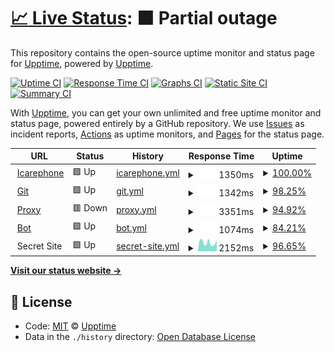 # [📈 Live Status](https://status.icarephone.com): <!--live status--> **🟧 Partial outage**

This repository contains the open-source uptime monitor and status page for [Upptime](https://upptime.js.org), powered by [Upptime](https://github.com/upptime/upptime).

[![Uptime CI](https://github.com/koj-co/upptime/workflows/Uptime%20CI/badge.svg)](https://github.com/koj-co/upptime/actions?query=workflow%3A%22Uptime+CI%22)
[![Response Time CI](https://github.com/koj-co/upptime/workflows/Response%20Time%20CI/badge.svg)](https://github.com/koj-co/upptime/actions?query=workflow%3A%22Response+Time+CI%22)
[![Graphs CI](https://github.com/koj-co/upptime/workflows/Graphs%20CI/badge.svg)](https://github.com/koj-co/upptime/actions?query=workflow%3A%22Graphs+CI%22)
[![Static Site CI](https://github.com/koj-co/upptime/workflows/Static%20Site%20CI/badge.svg)](https://github.com/koj-co/upptime/actions?query=workflow%3A%22Static+Site+CI%22)
[![Summary CI](https://github.com/koj-co/upptime/workflows/Summary%20CI/badge.svg)](https://github.com/koj-co/upptime/actions?query=workflow%3A%22Summary+CI%22)

With [Upptime](https://upptime.js.org), you can get your own unlimited and free uptime monitor and status page, powered entirely by a GitHub repository. We use [Issues](https://github.com/upptime/upptime/issues) as incident reports, [Actions](https://github.com/upptime/upptime/actions) as uptime monitors, and [Pages](https://status.icarephone.com) for the status page.

<!--start: status pages-->
<!-- This summary is generated by Upptime (https://github.com/upptime/upptime) -->
<!-- Do not edit this manually, your changes will be overwritten -->
<!-- prettier-ignore -->
| URL | Status | History | Response Time | Uptime |
| --- | ------ | ------- | ------------- | ------ |
| <img alt="" src="https://favicons.githubusercontent.com/www.icarephone.com" height="13"> [Icarephone](https://www.icarephone.com) | 🟩 Up | [icarephone.yml](https://github.com/icarephone/upptime/commits/master/history/icarephone.yml) | <details><summary><img alt="Response time graph" src="./graphs/icarephone/response-time-week.png" height="20"> 1350ms</summary><br><a href="https://status.icarephone.com/history/icarephone"><img alt="Response time 1484" src="https://img.shields.io/endpoint?url=https%3A%2F%2Fraw.githubusercontent.com%2Ficarephone%2Fupptime%2Fmaster%2Fapi%2Ficarephone%2Fresponse-time.json"></a><br><a href="https://status.icarephone.com/history/icarephone"><img alt="24-hour response time 1291" src="https://img.shields.io/endpoint?url=https%3A%2F%2Fraw.githubusercontent.com%2Ficarephone%2Fupptime%2Fmaster%2Fapi%2Ficarephone%2Fresponse-time-day.json"></a><br><a href="https://status.icarephone.com/history/icarephone"><img alt="7-day response time 1350" src="https://img.shields.io/endpoint?url=https%3A%2F%2Fraw.githubusercontent.com%2Ficarephone%2Fupptime%2Fmaster%2Fapi%2Ficarephone%2Fresponse-time-week.json"></a><br><a href="https://status.icarephone.com/history/icarephone"><img alt="30-day response time 1454" src="https://img.shields.io/endpoint?url=https%3A%2F%2Fraw.githubusercontent.com%2Ficarephone%2Fupptime%2Fmaster%2Fapi%2Ficarephone%2Fresponse-time-month.json"></a><br><a href="https://status.icarephone.com/history/icarephone"><img alt="1-year response time 1484" src="https://img.shields.io/endpoint?url=https%3A%2F%2Fraw.githubusercontent.com%2Ficarephone%2Fupptime%2Fmaster%2Fapi%2Ficarephone%2Fresponse-time-year.json"></a></details> | <details><summary><a href="https://status.icarephone.com/history/icarephone">100.00%</a></summary><a href="https://status.icarephone.com/history/icarephone"><img alt="All-time uptime 94.55%" src="https://img.shields.io/endpoint?url=https%3A%2F%2Fraw.githubusercontent.com%2Ficarephone%2Fupptime%2Fmaster%2Fapi%2Ficarephone%2Fuptime.json"></a><br><a href="https://status.icarephone.com/history/icarephone"><img alt="24-hour uptime 100.00%" src="https://img.shields.io/endpoint?url=https%3A%2F%2Fraw.githubusercontent.com%2Ficarephone%2Fupptime%2Fmaster%2Fapi%2Ficarephone%2Fuptime-day.json"></a><br><a href="https://status.icarephone.com/history/icarephone"><img alt="7-day uptime 100.00%" src="https://img.shields.io/endpoint?url=https%3A%2F%2Fraw.githubusercontent.com%2Ficarephone%2Fupptime%2Fmaster%2Fapi%2Ficarephone%2Fuptime-week.json"></a><br><a href="https://status.icarephone.com/history/icarephone"><img alt="30-day uptime 96.99%" src="https://img.shields.io/endpoint?url=https%3A%2F%2Fraw.githubusercontent.com%2Ficarephone%2Fupptime%2Fmaster%2Fapi%2Ficarephone%2Fuptime-month.json"></a><br><a href="https://status.icarephone.com/history/icarephone"><img alt="1-year uptime 94.55%" src="https://img.shields.io/endpoint?url=https%3A%2F%2Fraw.githubusercontent.com%2Ficarephone%2Fupptime%2Fmaster%2Fapi%2Ficarephone%2Fuptime-year.json"></a></details>
| <img alt="" src="https://favicons.githubusercontent.com/git.icarephone.com" height="13"> [Git](https://git.icarephone.com) | 🟩 Up | [git.yml](https://github.com/icarephone/upptime/commits/master/history/git.yml) | <details><summary><img alt="Response time graph" src="./graphs/git/response-time-week.png" height="20"> 1342ms</summary><br><a href="https://status.icarephone.com/history/git"><img alt="Response time 1455" src="https://img.shields.io/endpoint?url=https%3A%2F%2Fraw.githubusercontent.com%2Ficarephone%2Fupptime%2Fmaster%2Fapi%2Fgit%2Fresponse-time.json"></a><br><a href="https://status.icarephone.com/history/git"><img alt="24-hour response time 1441" src="https://img.shields.io/endpoint?url=https%3A%2F%2Fraw.githubusercontent.com%2Ficarephone%2Fupptime%2Fmaster%2Fapi%2Fgit%2Fresponse-time-day.json"></a><br><a href="https://status.icarephone.com/history/git"><img alt="7-day response time 1342" src="https://img.shields.io/endpoint?url=https%3A%2F%2Fraw.githubusercontent.com%2Ficarephone%2Fupptime%2Fmaster%2Fapi%2Fgit%2Fresponse-time-week.json"></a><br><a href="https://status.icarephone.com/history/git"><img alt="30-day response time 1420" src="https://img.shields.io/endpoint?url=https%3A%2F%2Fraw.githubusercontent.com%2Ficarephone%2Fupptime%2Fmaster%2Fapi%2Fgit%2Fresponse-time-month.json"></a><br><a href="https://status.icarephone.com/history/git"><img alt="1-year response time 1455" src="https://img.shields.io/endpoint?url=https%3A%2F%2Fraw.githubusercontent.com%2Ficarephone%2Fupptime%2Fmaster%2Fapi%2Fgit%2Fresponse-time-year.json"></a></details> | <details><summary><a href="https://status.icarephone.com/history/git">98.25%</a></summary><a href="https://status.icarephone.com/history/git"><img alt="All-time uptime 92.60%" src="https://img.shields.io/endpoint?url=https%3A%2F%2Fraw.githubusercontent.com%2Ficarephone%2Fupptime%2Fmaster%2Fapi%2Fgit%2Fuptime.json"></a><br><a href="https://status.icarephone.com/history/git"><img alt="24-hour uptime 96.86%" src="https://img.shields.io/endpoint?url=https%3A%2F%2Fraw.githubusercontent.com%2Ficarephone%2Fupptime%2Fmaster%2Fapi%2Fgit%2Fuptime-day.json"></a><br><a href="https://status.icarephone.com/history/git"><img alt="7-day uptime 98.25%" src="https://img.shields.io/endpoint?url=https%3A%2F%2Fraw.githubusercontent.com%2Ficarephone%2Fupptime%2Fmaster%2Fapi%2Fgit%2Fuptime-week.json"></a><br><a href="https://status.icarephone.com/history/git"><img alt="30-day uptime 95.09%" src="https://img.shields.io/endpoint?url=https%3A%2F%2Fraw.githubusercontent.com%2Ficarephone%2Fupptime%2Fmaster%2Fapi%2Fgit%2Fuptime-month.json"></a><br><a href="https://status.icarephone.com/history/git"><img alt="1-year uptime 92.60%" src="https://img.shields.io/endpoint?url=https%3A%2F%2Fraw.githubusercontent.com%2Ficarephone%2Fupptime%2Fmaster%2Fapi%2Fgit%2Fuptime-year.json"></a></details>
| <img alt="" src="https://favicons.githubusercontent.com/proxy.icarephone.com" height="13"> [Proxy](https://proxy.icarephone.com) | 🟥 Down | [proxy.yml](https://github.com/icarephone/upptime/commits/master/history/proxy.yml) | <details><summary><img alt="Response time graph" src="./graphs/proxy/response-time-week.png" height="20"> 3351ms</summary><br><a href="https://status.icarephone.com/history/proxy"><img alt="Response time 3367" src="https://img.shields.io/endpoint?url=https%3A%2F%2Fraw.githubusercontent.com%2Ficarephone%2Fupptime%2Fmaster%2Fapi%2Fproxy%2Fresponse-time.json"></a><br><a href="https://status.icarephone.com/history/proxy"><img alt="24-hour response time 2097" src="https://img.shields.io/endpoint?url=https%3A%2F%2Fraw.githubusercontent.com%2Ficarephone%2Fupptime%2Fmaster%2Fapi%2Fproxy%2Fresponse-time-day.json"></a><br><a href="https://status.icarephone.com/history/proxy"><img alt="7-day response time 3351" src="https://img.shields.io/endpoint?url=https%3A%2F%2Fraw.githubusercontent.com%2Ficarephone%2Fupptime%2Fmaster%2Fapi%2Fproxy%2Fresponse-time-week.json"></a><br><a href="https://status.icarephone.com/history/proxy"><img alt="30-day response time 3183" src="https://img.shields.io/endpoint?url=https%3A%2F%2Fraw.githubusercontent.com%2Ficarephone%2Fupptime%2Fmaster%2Fapi%2Fproxy%2Fresponse-time-month.json"></a><br><a href="https://status.icarephone.com/history/proxy"><img alt="1-year response time 3367" src="https://img.shields.io/endpoint?url=https%3A%2F%2Fraw.githubusercontent.com%2Ficarephone%2Fupptime%2Fmaster%2Fapi%2Fproxy%2Fresponse-time-year.json"></a></details> | <details><summary><a href="https://status.icarephone.com/history/proxy">94.92%</a></summary><a href="https://status.icarephone.com/history/proxy"><img alt="All-time uptime 80.73%" src="https://img.shields.io/endpoint?url=https%3A%2F%2Fraw.githubusercontent.com%2Ficarephone%2Fupptime%2Fmaster%2Fapi%2Fproxy%2Fuptime.json"></a><br><a href="https://status.icarephone.com/history/proxy"><img alt="24-hour uptime 99.99%" src="https://img.shields.io/endpoint?url=https%3A%2F%2Fraw.githubusercontent.com%2Ficarephone%2Fupptime%2Fmaster%2Fapi%2Fproxy%2Fuptime-day.json"></a><br><a href="https://status.icarephone.com/history/proxy"><img alt="7-day uptime 94.92%" src="https://img.shields.io/endpoint?url=https%3A%2F%2Fraw.githubusercontent.com%2Ficarephone%2Fupptime%2Fmaster%2Fapi%2Fproxy%2Fuptime-week.json"></a><br><a href="https://status.icarephone.com/history/proxy"><img alt="30-day uptime 86.43%" src="https://img.shields.io/endpoint?url=https%3A%2F%2Fraw.githubusercontent.com%2Ficarephone%2Fupptime%2Fmaster%2Fapi%2Fproxy%2Fuptime-month.json"></a><br><a href="https://status.icarephone.com/history/proxy"><img alt="1-year uptime 80.73%" src="https://img.shields.io/endpoint?url=https%3A%2F%2Fraw.githubusercontent.com%2Ficarephone%2Fupptime%2Fmaster%2Fapi%2Fproxy%2Fuptime-year.json"></a></details>
| <img alt="" src="https://favicons.githubusercontent.com/bot.icarephone.com" height="13"> [Bot](https://bot.icarephone.com) | 🟩 Up | [bot.yml](https://github.com/icarephone/upptime/commits/master/history/bot.yml) | <details><summary><img alt="Response time graph" src="./graphs/bot/response-time-week.png" height="20"> 1074ms</summary><br><a href="https://status.icarephone.com/history/bot"><img alt="Response time 1038" src="https://img.shields.io/endpoint?url=https%3A%2F%2Fraw.githubusercontent.com%2Ficarephone%2Fupptime%2Fmaster%2Fapi%2Fbot%2Fresponse-time.json"></a><br><a href="https://status.icarephone.com/history/bot"><img alt="24-hour response time 947" src="https://img.shields.io/endpoint?url=https%3A%2F%2Fraw.githubusercontent.com%2Ficarephone%2Fupptime%2Fmaster%2Fapi%2Fbot%2Fresponse-time-day.json"></a><br><a href="https://status.icarephone.com/history/bot"><img alt="7-day response time 1074" src="https://img.shields.io/endpoint?url=https%3A%2F%2Fraw.githubusercontent.com%2Ficarephone%2Fupptime%2Fmaster%2Fapi%2Fbot%2Fresponse-time-week.json"></a><br><a href="https://status.icarephone.com/history/bot"><img alt="30-day response time 1038" src="https://img.shields.io/endpoint?url=https%3A%2F%2Fraw.githubusercontent.com%2Ficarephone%2Fupptime%2Fmaster%2Fapi%2Fbot%2Fresponse-time-month.json"></a><br><a href="https://status.icarephone.com/history/bot"><img alt="1-year response time 1038" src="https://img.shields.io/endpoint?url=https%3A%2F%2Fraw.githubusercontent.com%2Ficarephone%2Fupptime%2Fmaster%2Fapi%2Fbot%2Fresponse-time-year.json"></a></details> | <details><summary><a href="https://status.icarephone.com/history/bot">84.21%</a></summary><a href="https://status.icarephone.com/history/bot"><img alt="All-time uptime 82.40%" src="https://img.shields.io/endpoint?url=https%3A%2F%2Fraw.githubusercontent.com%2Ficarephone%2Fupptime%2Fmaster%2Fapi%2Fbot%2Fuptime.json"></a><br><a href="https://status.icarephone.com/history/bot"><img alt="24-hour uptime 100.00%" src="https://img.shields.io/endpoint?url=https%3A%2F%2Fraw.githubusercontent.com%2Ficarephone%2Fupptime%2Fmaster%2Fapi%2Fbot%2Fuptime-day.json"></a><br><a href="https://status.icarephone.com/history/bot"><img alt="7-day uptime 84.21%" src="https://img.shields.io/endpoint?url=https%3A%2F%2Fraw.githubusercontent.com%2Ficarephone%2Fupptime%2Fmaster%2Fapi%2Fbot%2Fuptime-week.json"></a><br><a href="https://status.icarephone.com/history/bot"><img alt="30-day uptime 82.59%" src="https://img.shields.io/endpoint?url=https%3A%2F%2Fraw.githubusercontent.com%2Ficarephone%2Fupptime%2Fmaster%2Fapi%2Fbot%2Fuptime-month.json"></a><br><a href="https://status.icarephone.com/history/bot"><img alt="1-year uptime 82.40%" src="https://img.shields.io/endpoint?url=https%3A%2F%2Fraw.githubusercontent.com%2Ficarephone%2Fupptime%2Fmaster%2Fapi%2Fbot%2Fuptime-year.json"></a></details>
| <img alt="" src="https://favicons.githubusercontent.com/null" height="13"> Secret Site | 🟩 Up | [secret-site.yml](https://github.com/icarephone/upptime/commits/master/history/secret-site.yml) | <details><summary><img alt="Response time graph" src="./graphs/secret-site/response-time-week.png" height="20"> 2152ms</summary><br><a href="https://status.icarephone.com/history/secret-site"><img alt="Response time 2014" src="https://img.shields.io/endpoint?url=https%3A%2F%2Fraw.githubusercontent.com%2Ficarephone%2Fupptime%2Fmaster%2Fapi%2Fsecret-site%2Fresponse-time.json"></a><br><a href="https://status.icarephone.com/history/secret-site"><img alt="24-hour response time 1337" src="https://img.shields.io/endpoint?url=https%3A%2F%2Fraw.githubusercontent.com%2Ficarephone%2Fupptime%2Fmaster%2Fapi%2Fsecret-site%2Fresponse-time-day.json"></a><br><a href="https://status.icarephone.com/history/secret-site"><img alt="7-day response time 2152" src="https://img.shields.io/endpoint?url=https%3A%2F%2Fraw.githubusercontent.com%2Ficarephone%2Fupptime%2Fmaster%2Fapi%2Fsecret-site%2Fresponse-time-week.json"></a><br><a href="https://status.icarephone.com/history/secret-site"><img alt="30-day response time 2178" src="https://img.shields.io/endpoint?url=https%3A%2F%2Fraw.githubusercontent.com%2Ficarephone%2Fupptime%2Fmaster%2Fapi%2Fsecret-site%2Fresponse-time-month.json"></a><br><a href="https://status.icarephone.com/history/secret-site"><img alt="1-year response time 2014" src="https://img.shields.io/endpoint?url=https%3A%2F%2Fraw.githubusercontent.com%2Ficarephone%2Fupptime%2Fmaster%2Fapi%2Fsecret-site%2Fresponse-time-year.json"></a></details> | <details><summary><a href="https://status.icarephone.com/history/secret-site">96.65%</a></summary><a href="https://status.icarephone.com/history/secret-site"><img alt="All-time uptime 89.50%" src="https://img.shields.io/endpoint?url=https%3A%2F%2Fraw.githubusercontent.com%2Ficarephone%2Fupptime%2Fmaster%2Fapi%2Fsecret-site%2Fuptime.json"></a><br><a href="https://status.icarephone.com/history/secret-site"><img alt="24-hour uptime 100.00%" src="https://img.shields.io/endpoint?url=https%3A%2F%2Fraw.githubusercontent.com%2Ficarephone%2Fupptime%2Fmaster%2Fapi%2Fsecret-site%2Fuptime-day.json"></a><br><a href="https://status.icarephone.com/history/secret-site"><img alt="7-day uptime 96.65%" src="https://img.shields.io/endpoint?url=https%3A%2F%2Fraw.githubusercontent.com%2Ficarephone%2Fupptime%2Fmaster%2Fapi%2Fsecret-site%2Fuptime-week.json"></a><br><a href="https://status.icarephone.com/history/secret-site"><img alt="30-day uptime 91.58%" src="https://img.shields.io/endpoint?url=https%3A%2F%2Fraw.githubusercontent.com%2Ficarephone%2Fupptime%2Fmaster%2Fapi%2Fsecret-site%2Fuptime-month.json"></a><br><a href="https://status.icarephone.com/history/secret-site"><img alt="1-year uptime 89.50%" src="https://img.shields.io/endpoint?url=https%3A%2F%2Fraw.githubusercontent.com%2Ficarephone%2Fupptime%2Fmaster%2Fapi%2Fsecret-site%2Fuptime-year.json"></a></details>

<!--end: status pages-->

[**Visit our status website →**](https://status.icarephone.com)

## 📄 License

- Code: [MIT](./LICENSE) © [Upptime](https://upptime.js.org)
- Data in the `./history` directory: [Open Database License](https://opendatacommons.org/licenses/odbl/1-0/)
